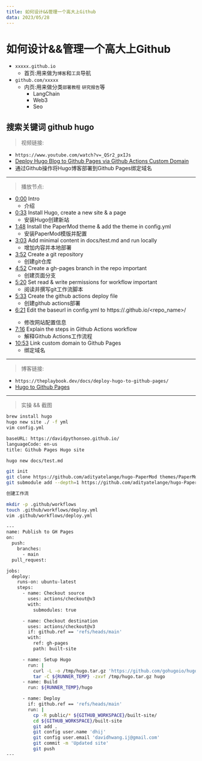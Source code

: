 ```yaml
---
title: 如何设计&&管理一个高大上Github
data: 2023/05/28
---
```


# 如何设计&&管理一个高大上Github

- `xxxxx.github.io`
  - 首页:用来做为`博客`和`工具`导航
- `github.com/xxxxx`
  - 内页:用来做分类`部署教程` `研究报告`等
    - LangChain
    - Web3
    - Seo


## 搜索关键词 github hugo 

> 视频链接:
- `https://www.youtube.com/watch?v=_QSr2_pxIJs`
- [Deploy Hugo Blog to Github Pages via Github Actions Custom Domain](https://www.youtube.com/watch?v=_QSr2_pxIJs)
- 通过Github操作将Hugo博客部署到Github Pages绑定域名


---
> 播放节点:

  - [0:00](https://www.youtube.com/watch?v=_QSr2_pxIJs&t=0s) Intro
    - 介绍
  - [0:33](https://www.youtube.com/watch?v=_QSr2_pxIJs&t=33s) Install Hugo, create a new site & a page
    - 安装Hugo创建新站
  - [1:48](https://www.youtube.com/watch?v=_QSr2_pxIJs&t=108s) Install the PaperMod theme & add the theme in config.yml
    - 安装PaperMod模版并配置
  - [3:03](https://www.youtube.com/watch?v=_QSr2_pxIJs&t=183s) Add minimal content in docs/test.md and run locally
    - 增加内容并本地部署
  - [3:52](https://www.youtube.com/watch?v=_QSr2_pxIJs&t=232s) Create a git repository
    - 创建git仓库
  - [4:52](https://www.youtube.com/watch?v=_QSr2_pxIJs&t=292s) Create a gh-pages branch in the repo important
    - 创建页面分支
  - [5:20](https://www.youtube.com/watch?v=_QSr2_pxIJs&t=320s) Set read & write permissions for workflow important
    - 阅读并撰写git工作流脚本
  - [5:33](https://www.youtube.com/watch?v=_QSr2_pxIJs&t=333s) Create the github actions deploy file
    - 创建github actions部署
  - [6:21](https://www.youtube.com/watch?v=_QSr2_pxIJs&t=381s) Edit the baseurl in config.yml to https://<username>.github.io/<repo_name>/
    - 修改网站配置信息
  - [7:16](https://www.youtube.com/watch?v=_QSr2_pxIJs&t=436s) Explain the steps in Github Actions workflow
    - 解释Github Actions工作流程
  - [10:53](https://www.youtube.com/watch?v=_QSr2_pxIJs&t=653s) Link custom domain to Github Pages
    - 绑定域名

---
> 博客链接:

- `https://theplaybook.dev/docs/deploy-hugo-to-github-pages/`
- [Hugo to Github Pages](https://theplaybook.dev/docs/deploy-hugo-to-github-pages/)

---

> 实操 && 截图

```bash
brew install hugo
hugo new site ./ -f yml
vim config.yml

baseURL: https://davidpythonseo.github.io/
languageCode: en-us
title: Github Pages Hugo site

hugo new docs/test.md

git init
git clone https://github.com/adityatelange/hugo-PaperMod themes/PaperMod --depth=1
git submodule add --depth=1 https://github.com/adityatelange/hugo-PaperMod.git themes/PaperMod

创建工作流

mkdir -p .github/workflows
touch .github/workflows/deploy.yml
vim .github/workflows/deploy.yml

---
name: Publish to GH Pages
on:
  push:
    branches:
      - main
  pull_request:

jobs:
  deploy:
    runs-on: ubuntu-latest
    steps:
      - name: Checkout source
        uses: actions/checkout@v3
        with:
          submodules: true

      - name: Checkout destination
        uses: actions/checkout@v3
        if: github.ref == 'refs/heads/main'
        with:
          ref: gh-pages
          path: built-site

      - name: Setup Hugo
        run: |
          curl -L -o /tmp/hugo.tar.gz 'https://github.com/gohugoio/hugo/releases/download/v0.110.0/hugo_extended_0.110.0_linux-amd64.tar.gz'
          tar -C ${RUNNER_TEMP} -zxvf /tmp/hugo.tar.gz hugo          
      - name: Build
        run: ${RUNNER_TEMP}/hugo

      - name: Deploy
        if: github.ref == 'refs/heads/main'
        run: |
          cp -R public/* ${GITHUB_WORKSPACE}/built-site/
          cd ${GITHUB_WORKSPACE}/built-site
          git add .
          git config user.name 'dhij'
          git config user.email 'davidhwang.ij@gmail.com'
          git commit -m 'Updated site'
          git push
---